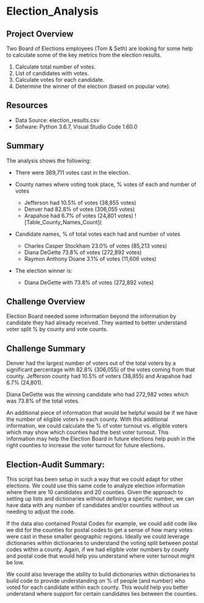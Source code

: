 # Election_Analysis

## Project Overview
Two Board of Elections employees (Tom & Seth) are looking for some help to calculate some of the key metrics from the election results.
1) Calculate total number of votes.
2) List of candidates with votes.
3) Calculate votes for each candidate.
4) Determine the winner of the election (based on popular vote).

## Resources
- Data Source: election_results.csv
- Sofware: Python 3.6.7, Visual Studio Code 1.60.0

## Summary
The analysis shows the following:
- There were 369,711 votes cast in the election.
- County names where voting took place, % votes of each and number of votes
  - Jefferson had 10.5% of votes (38,855 votes)
  - Denver had 82.8% of votes (306,055 votes)
  - Arapahoe had 6.7% of votes (24,801 votes)
 ![Table_County_Names_Count](
  
- Candidate names, % of total votes each had and number of votes
  - Charles Casper Stockham 23.0% of votes (85,213 votes)
  - Diana DeGette 73.8% of votes (272,892 votes)
  - Raymon Anthony Doane 3.1% of votes (11,606 votes)

- The election winner is:
  - Diana DeGette with 73.8% of votes (272,892 votes)

## Challenge Overview
Election Board needed some information beyond the information by candidate they had already received.  They wanted to better understand voter split % by county and vote counts.

## Challenge Summary
Denver had the largest number of voters out of the total voters by a significant percentage with 82.8% (306,055) of the votes coming from that county.
Jefferson county had 10.5% of voters (38,855) and Arapahoe had 6.7% (24,801).

Diana DeGette was the winning candidate who had 272,982 votes which was 73.8% of the total votes.

An additional piece of information that would be helpful would be if we have the number of eligible voters in each county.  With this additional information, we could calculate the % of voter turnout vs. eligible voters which may show which counties had the best voter turnout.  This information may help the Election Board in future elections help push in the right counties to increase the voter turnout for future elections.

## Election-Audit Summary:
This script has been setup in such a way that we could adapt for other elections.  We could use this same code to analyze election information where there are 10 candidates and 20 counties. Given the approach to setting up lists and dictionaries without defining a specific number, we can have data with any number of candidates and/or counties without us needing to adjust the code.

If the data also contained Postal Codes for example, we could add code like we did for the counties for postal codes to get a sense of how many votes were cast in these smaller geographic regions. Ideally we could leverage dictionaries within dictionaries to understand the voting split between postal codes within a county. Again, if we had eligible voter numbers by county and postal code that would help you understand where voter turnout might be low.

We could also leverage the ability to build dictionaries within dictionaries to build code to provide understanding on % of people (and number) who voted for each candidate within each county.  This would help you better understand where support for certain candidates lies between the counties. 
